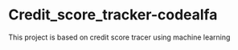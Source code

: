 # Credit_score_tracker-codealfa
This project is based on credit score tracer using machine learning
